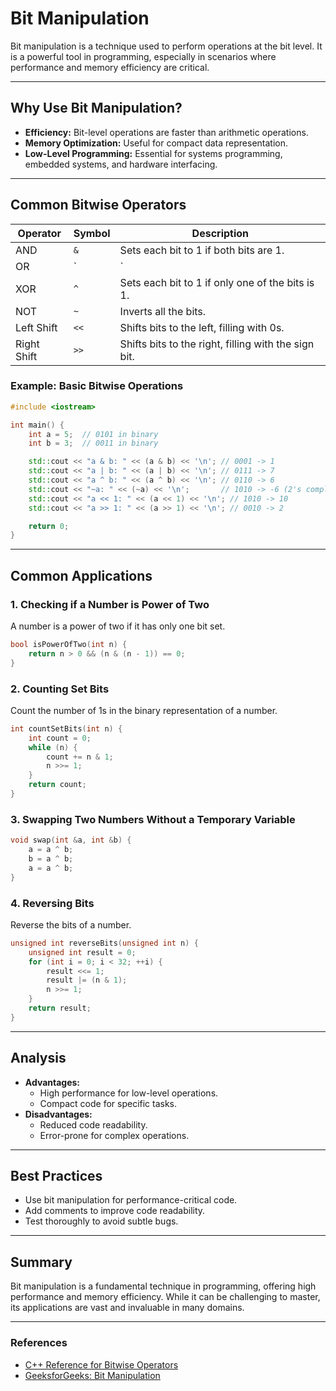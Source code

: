 # Bit Manipulation

Bit manipulation is a technique used to perform operations at the bit level. It is a powerful tool in programming, especially in scenarios where performance and memory efficiency are critical.

---

## Why Use Bit Manipulation?
- **Efficiency:** Bit-level operations are faster than arithmetic operations.
- **Memory Optimization:** Useful for compact data representation.
- **Low-Level Programming:** Essential for systems programming, embedded systems, and hardware interfacing.

---

## Common Bitwise Operators

| Operator | Symbol | Description |
|----------|--------|-------------|
| AND      | `&`    | Sets each bit to 1 if both bits are 1. |
| OR       | `|`    | Sets each bit to 1 if one of the bits is 1. |
| XOR      | `^`    | Sets each bit to 1 if only one of the bits is 1. |
| NOT      | `~`    | Inverts all the bits. |
| Left Shift | `<<` | Shifts bits to the left, filling with 0s. |
| Right Shift | `>>` | Shifts bits to the right, filling with the sign bit. |

### Example: Basic Bitwise Operations
```cpp
#include <iostream>

int main() {
    int a = 5;  // 0101 in binary
    int b = 3;  // 0011 in binary

    std::cout << "a & b: " << (a & b) << '\n'; // 0001 -> 1
    std::cout << "a | b: " << (a | b) << '\n'; // 0111 -> 7
    std::cout << "a ^ b: " << (a ^ b) << '\n'; // 0110 -> 6
    std::cout << "~a: " << (~a) << '\n';       // 1010 -> -6 (2's complement)
    std::cout << "a << 1: " << (a << 1) << '\n'; // 1010 -> 10
    std::cout << "a >> 1: " << (a >> 1) << '\n'; // 0010 -> 2

    return 0;
}
```

---

## Common Applications

### 1. Checking if a Number is Power of Two
A number is a power of two if it has only one bit set.
```cpp
bool isPowerOfTwo(int n) {
    return n > 0 && (n & (n - 1)) == 0;
}
```

### 2. Counting Set Bits
Count the number of 1s in the binary representation of a number.
```cpp
int countSetBits(int n) {
    int count = 0;
    while (n) {
        count += n & 1;
        n >>= 1;
    }
    return count;
}
```

### 3. Swapping Two Numbers Without a Temporary Variable
```cpp
void swap(int &a, int &b) {
    a = a ^ b;
    b = a ^ b;
    a = a ^ b;
}
```

### 4. Reversing Bits
Reverse the bits of a number.
```cpp
unsigned int reverseBits(unsigned int n) {
    unsigned int result = 0;
    for (int i = 0; i < 32; ++i) {
        result <<= 1;
        result |= (n & 1);
        n >>= 1;
    }
    return result;
}
```

---

## Analysis
- **Advantages:**
  - High performance for low-level operations.
  - Compact code for specific tasks.
- **Disadvantages:**
  - Reduced code readability.
  - Error-prone for complex operations.

---

## Best Practices
- Use bit manipulation for performance-critical code.
- Add comments to improve code readability.
- Test thoroughly to avoid subtle bugs.

---

## Summary
Bit manipulation is a fundamental technique in programming, offering high performance and memory efficiency. While it can be challenging to master, its applications are vast and invaluable in many domains.

---

### References
- [C++ Reference for Bitwise Operators](https://en.cppreference.com/w/cpp/language/operator_arithmetic)
- [GeeksforGeeks: Bit Manipulation](https://www.geeksforgeeks.org/bit-manipulation/)